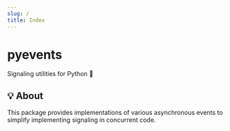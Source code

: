 ```yaml
---
slug: /
title: Index
---
```


# pyevents

Signaling utilities for Python 🐍

## 💡 About

This package provides implementations of various asynchronous events
to simplify implementing signaling in concurrent code.
